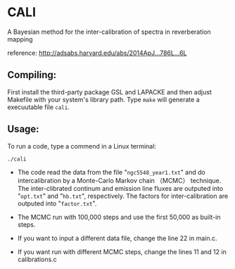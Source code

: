 # CALI
A Bayesian method for the inter-calibration of spectra in reverberation mapping

reference: http://adsabs.harvard.edu/abs/2014ApJ...786L...6L

## Compiling:  
First install the third-party package GSL and LAPACKE and then adjust Makefile with your system's library path. Type 
``make`` will generate a execuutable file ``cali``.

## Usage:

To run a code, type a commend in a Linux terminal:

```Bash
./cali
```

* The code read the data from the file "``ngc5548_year1.txt``" and do intercalibration by a Monte-Carlo Markov chain （MCMC） technique. 
The inter-clibrated continum and emission line fluxes are outputed into "``opt.txt``" and "``hb.txt``", respectively. 
The factors for inter-calibration are outputed into "``factor.txt``".

* The MCMC run with 100,000 steps and use the first 50,000 as built-in steps. 

* If you want to input a different data file, change the line 22 in main.c.

* If you want run with different MCMC steps, change the lines 11 and 12 in calibrations.c
